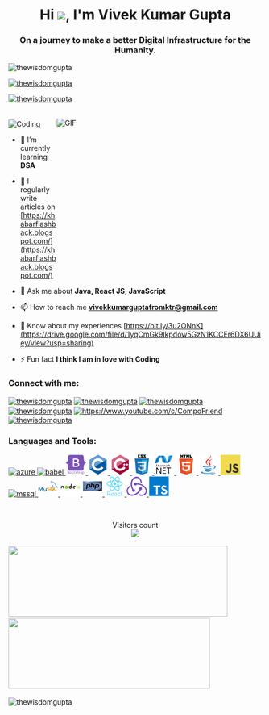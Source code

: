 <h1 align="center">Hi <img src="https://media.giphy.com/media/hvRJCLFzcasrR4ia7z/giphy.gif" width="25px">, I'm Vivek Kumar Gupta</h1>
<h3 align="center">On a journey to make a better Digital Infrastructure for the Humanity.</h3>

<p align="left"> <img src="https://komarev.com/ghpvc/?username=thewisdomgupta&label=Profile%20views&color=0e75b6&style=flat" alt="thewisdomgupta" /> </p>

<p align="left"> <a href="https://github.com/ryo-ma/github-profile-trophy"><img src="https://github-profile-trophy.vercel.app/?username=thewisdomgupta" alt="thewisdomgupta" /></a> </p>

<p align="left"> <a href="https://twitter.com/thewisdomgupta" target="blank"><img src="https://img.shields.io/twitter/follow/thewisdomgupta?logo=twitter&style=for-the-badge" alt="thewisdomgupta" /></a> </p>

<br>
<img align="center" alt="Coding" width="1400" src="https://blog.hubspot.com/hs-fs/hubfs/Google%20Drive%20Integration/How%20to%20Find%20the%20Perfect%20GIF%2010%20Must-Try%20Websites-3.gif?width=936&height=480&name=How%20to%20Find%20the%20Perfect%20GIF%2010%20Must-Try%20Websites-3.gif">
<!-- https://drive.google.com/file/d/1zJfDMwJqCcnaaBACQScAJKdAiwBVd9ef/view?usp=sharing -->

<img align="right" alt="GIF" src="https://github.com/Gapur/Gapur/blob/master/coding.gif?raw=true" width="408" height="318" />


- 🌱 I’m currently learning **DSA**

- 📝 I regularly write articles on [https://khabarflashback.blogspot.com/](https://khabarflashback.blogspot.com/)

- 💬 Ask me about **Java, React JS, JavaScript**

- 📫 How to reach me **vivekkumarguptafromktr@gmail.com**

- 📄 Know about my experiences [https://bit.ly/3u2ONnK](https://drive.google.com/file/d/1yqCmGk9Ikpdow5GzN1KCCEr6DX6UUiey/view?usp=sharing)

- ⚡ Fun fact **I think I am in love with Coding**

<h3 align="left">Connect with me:</h3>
<p align="left">
<a href="https://twitter.com/thewisdomgupta" target="blank"><img align="center" src="https://raw.githubusercontent.com/rahuldkjain/github-profile-readme-generator/master/src/images/icons/Social/twitter.svg" alt="thewisdomgupta" height="30" width="40" /></a>
<a href="https://linkedin.com/in/thewisdomgupta" target="blank"><img align="center" src="https://raw.githubusercontent.com/rahuldkjain/github-profile-readme-generator/master/src/images/icons/Social/linked-in-alt.svg" alt="thewisdomgupta" height="30" width="40" /></a>
<a href="https://fb.com/thewisdomgupta" target="blank"><img align="center" src="https://raw.githubusercontent.com/rahuldkjain/github-profile-readme-generator/master/src/images/icons/Social/facebook.svg" alt="thewisdomgupta" height="30" width="40" /></a>
<a href="https://instagram.com/thewisdomgupta" target="blank"><img align="center" src="https://raw.githubusercontent.com/rahuldkjain/github-profile-readme-generator/master/src/images/icons/Social/instagram.svg" alt="thewisdomgupta" height="30" width="40" /></a>
<a href="https://www.youtube.com/c/compo friend" target="blank"><img align="center" src="https://raw.githubusercontent.com/rahuldkjain/github-profile-readme-generator/master/src/images/icons/Social/youtube.svg" alt="https://www.youtube.com/c/CompoFriend" height="30" width="40" /></a>
<a href="https://codeforces.com/profile/thewisdomgupta" target="blank"><img align="center" src="https://raw.githubusercontent.com/rahuldkjain/github-profile-readme-generator/master/src/images/icons/Social/codeforces.svg" alt="thewisdomgupta" height="30" width="40" /></a>
</p>

<h3 align="left">Languages and Tools:</h3>
<p align="left"> <a href="https://azure.microsoft.com/en-in/" target="_blank" rel="noreferrer"> <img src="https://www.vectorlogo.zone/logos/microsoft_azure/microsoft_azure-icon.svg" alt="azure" width="40" height="40"/> </a> <a href="https://babeljs.io/" target="_blank" rel="noreferrer"> <img src="https://www.vectorlogo.zone/logos/babeljs/babeljs-icon.svg" alt="babel" width="40" height="40"/> </a> <a href="https://getbootstrap.com" target="_blank" rel="noreferrer"> <img src="https://raw.githubusercontent.com/devicons/devicon/master/icons/bootstrap/bootstrap-plain-wordmark.svg" alt="bootstrap" width="40" height="40"/> </a> <a href="https://www.cprogramming.com/" target="_blank" rel="noreferrer"> <img src="https://raw.githubusercontent.com/devicons/devicon/master/icons/c/c-original.svg" alt="c" width="40" height="40"/> </a> <a href="https://www.w3schools.com/cpp/" target="_blank" rel="noreferrer"> <img src="https://raw.githubusercontent.com/devicons/devicon/master/icons/cplusplus/cplusplus-original.svg" alt="cplusplus" width="40" height="40"/> </a> <a href="https://www.w3schools.com/css/" target="_blank" rel="noreferrer"> <img src="https://raw.githubusercontent.com/devicons/devicon/master/icons/css3/css3-original-wordmark.svg" alt="css3" width="40" height="40"/> </a> <a href="https://dotnet.microsoft.com/" target="_blank" rel="noreferrer"> <img src="https://raw.githubusercontent.com/devicons/devicon/master/icons/dot-net/dot-net-original-wordmark.svg" alt="dotnet" width="40" height="40"/> </a> <a href="https://www.w3.org/html/" target="_blank" rel="noreferrer"> <img src="https://raw.githubusercontent.com/devicons/devicon/master/icons/html5/html5-original-wordmark.svg" alt="html5" width="40" height="40"/> </a> <a href="https://www.java.com" target="_blank" rel="noreferrer"> <img src="https://raw.githubusercontent.com/devicons/devicon/master/icons/java/java-original.svg" alt="java" width="40" height="40"/> </a> <a href="https://developer.mozilla.org/en-US/docs/Web/JavaScript" target="_blank" rel="noreferrer"> <img src="https://raw.githubusercontent.com/devicons/devicon/master/icons/javascript/javascript-original.svg" alt="javascript" width="40" height="40"/> </a> <a href="https://www.microsoft.com/en-us/sql-server" target="_blank" rel="noreferrer"> <img src="https://www.svgrepo.com/show/303229/microsoft-sql-server-logo.svg" alt="mssql" width="40" height="40"/> </a> <a href="https://www.mysql.com/" target="_blank" rel="noreferrer"> <img src="https://raw.githubusercontent.com/devicons/devicon/master/icons/mysql/mysql-original-wordmark.svg" alt="mysql" width="40" height="40"/> </a> <a href="https://nodejs.org" target="_blank" rel="noreferrer"> <img src="https://raw.githubusercontent.com/devicons/devicon/master/icons/nodejs/nodejs-original-wordmark.svg" alt="nodejs" width="40" height="40"/> </a> <a href="https://www.php.net" target="_blank" rel="noreferrer"> <img src="https://raw.githubusercontent.com/devicons/devicon/master/icons/php/php-original.svg" alt="php" width="40" height="40"/> </a> <a href="https://reactjs.org/" target="_blank" rel="noreferrer"> <img src="https://raw.githubusercontent.com/devicons/devicon/master/icons/react/react-original-wordmark.svg" alt="react" width="40" height="40"/> </a> <a href="https://redux.js.org" target="_blank" rel="noreferrer"> <img src="https://raw.githubusercontent.com/devicons/devicon/master/icons/redux/redux-original.svg" alt="redux" width="40" height="40"/> </a> <a href="https://www.typescriptlang.org/" target="_blank" rel="noreferrer"> <img src="https://raw.githubusercontent.com/devicons/devicon/master/icons/typescript/typescript-original.svg" alt="typescript" width="40" height="40"/> </a> </p>

<!-- <p>&nbsp;<img align="center" src="https://github-readme-stats.vercel.app/api?username=thewisdomgupta&show_icons=true&locale=en" alt="thewisdomgupta" /></p> -->
<br>
<p align="center"> 
  Visitors count<br>
  <img src="https://profile-counter.glitch.me/thewisdomgupta/count.svg" />
</p>

<a href="https://www.adamalston.com/"><img height="140px" width="435px" src="https://github-readme-stats.vercel.app/api?username=thewisdomgupta&hide_title=true&hide_border=true&show_icons=true&include_all_commits=true&count_private=true&line_height=21&text_color=000&icon_color=000&bg_color=0,ea6161,ffc64d,fffc4d,52fa5a&theme=graywhite" /><!-- wi*quL3fcV --><img height="140px" width="400px" src="https://github-readme-stats.vercel.app/api/top-langs/?username=thewisdomgupta&hide=html&hide_title=true&hide_border=true&layout=compact&langs_count=6&exclude_repo=comp426,Redventures-Movie-Quotes&text_color=000&icon_color=fff&bg_color=0,52fa5a,4dfcff,c64dff&theme=graywhite" /></a>
<p><img align="center" src="https://github-readme-streak-stats.herokuapp.com/?user=thewisdomgupta&" alt="thewisdomgupta" /></p>
